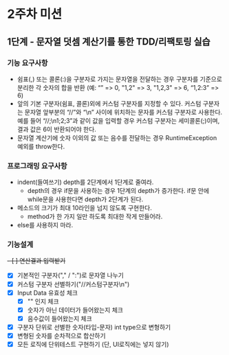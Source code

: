 # 2주차 미션

## 1단계 - 문자열 덧셈 계산기를 통한 TDD/리팩토링 실습

### 기능 요구사항
- 쉼표(,) 또는 콜론(:)을 구분자로 가지는 문자열을 전달하는 경우 구분자를 기준으로 분리한 각 숫자의 합을 반환 (예: “” => 0, "1,2" => 3, "1,2,3" => 6, “1,2:3” => 6)
- 앞의 기본 구분자(쉼표, 콜론)외에 커스텀 구분자를 지정할 수 있다. 커스텀 구분자는 문자열 앞부분의 “//”와 “\n” 사이에 위치하는 문자를 커스텀 구분자로 사용한다. 예를 들어 “//;\n1;2;3”과 같이 값을 입력할 경우 커스텀 구분자는 세미콜론(;)이며, 결과 값은 6이 반환되어야 한다.
- 문자열 계산기에 숫자 이외의 값 또는 음수를 전달하는 경우 RuntimeException 예외를 throw한다.


### 프로그래밍 요구사항
- indent(들여쓰기) depth를 2단계에서 1단계로 줄여라.
    - depth의 경우 if문을 사용하는 경우 1단계의 depth가 증가한다. if문 안에 while문을 사용한다면 depth가 2단계가 된다.
- 메소드의 크기가 최대 10라인을 넘지 않도록 구현한다.
    - method가 한 가지 일만 하도록 최대한 작게 만들어라.
- else를 사용하지 마라.

### 기능설계
~~- [ ] 연산결과 입력받기~~
- [X] 기본적인 구분자("," / ":")로 문자열 나누기
- [X] 커스텀 구분자 선별하기("//커스텀구분자\n")
- [X] Input Data 유효성 체크
    - [X] "" 인지 체크
    - [X] 숫자가 아닌 데이터가 들어왔는지 체크
    - [X] 음수값이 들어왔는지 체크
- [X] 구분자 단위로 선별한 숫자(타입-문자) int type으로 변형하기
- [X] 변형된 숫자를 순차적으로 합산하기
- [X] 모든 로직에 단위테스트 구현하기 (단, UI로직에는 넣지 않기)